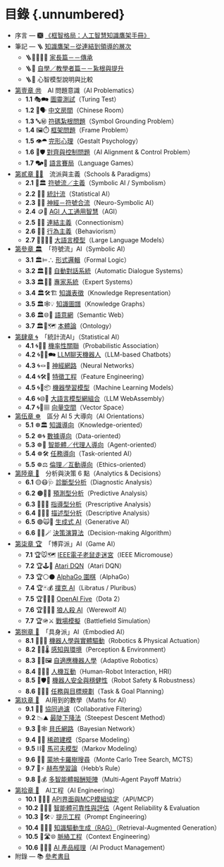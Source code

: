 # 目錄 {.unnumbered}
* 序言 —  🙩 [《框智格局：人工智慧知識鷹架手冊》](index.zh-hant)
* 筆記 — 🪜 [知識鷹架－從連結到領導的層次](notes-action.zh-hant)
	* 🪜👨‍👩‍👧‍👦 [家長篇－－傳承](notes-action_for_parents.zh-hant)
	* 🪜🧘 [自學／教學者篇－－紥根與提升](notes-action_for_parents.zh-hant)
	* 🪜🧠 心智模型說明與比較
* [第壹章 ㉄](01----problematics.zh-hant)　AI 問題意識（AI Problematics）
	* **1.1** 🎭🗪 [圖靈測試](01-01-Turing_Test.zh-hant)（Turing Test）
	* **1.2** 🧱🗣️ [中文房間](01-02-Chinese_Room.zh-hant)（Chinese Room）
	* **1.3** 🔤㊙️ [符碼紮根問題](01-03-Symbol_Grounding_Problem.zh-hant)（Symbol Grounding Problem）
	* **1.4** 🖼️⏱️ [框架問題](01-04-Frame_Problem.zh-hant)（Frame Problem）
	* **1.5** 👁️⯊ [完形心理](01-05-Gestalt_Psychology.zh-hant)（Gestalt Psychology）
	* **1.6** 🎯🛡️ [對齊與控制問題](01-06-AI_Alignment_Control_Problem.zh-hant)（AI Alignment & Control Problem）
	* **1.7** 🗫🎲 [語言賽局](01-07-Language_Games.zh-hant)（Language Games）
* [第貳章 🎏🏮](02----schools_paradigms.zh-hant)　流派與主義（Schools & Paradigms）
	* **2.1** 🎏🏛️ [符號流／主義](02-01-symbolic_ai.zh-hant)（Symbolic AI / Symbolism）
	* **2.2** 🎏🌀 [統計流](02-02-statistical_ai.zh-hant)（Statistical AI）
	* **2.3** 🎏🧠 [神經－符號合流](02-03-neurosymbolic_ai.zh-hant)（Neuro-Symbolic AI）
	* **2.4** 🪙🫣 [AGI 人工通用智慧](02-04-agi.zh-hant)（AGI）
	* **2.5** 🏮🧬 [連結主義](02-05-connectionism.zh-hant)（Connectionism）
	* **2.6** 🏮💪 [行為主義](02-06-behaviorism.zh-hant)（Behaviorism）
	* **2.7** 😵‍💫🧞‍♀️ [大語言模型](02-07-large_language_models.zh-hant)（Large Language Models）
* [第參章 🏛️](03----symbolic_ai.zh-hant)　「符號流」AI（Symbolic AI）
	* **3.1** 🏛️⊨∴ [形式邏輯](03-01-formal_logic.zh-hant)（Formal Logic）
	* **3.2** 🏛️🤖💬 [自動對話系統](03-02-automatic_dialogue_systems.zh-hant)（Automatic Dialogue Systems）
	* **3.3** 🏛️🎁🧠 [專家系統](03-03-expert_systems.zh-hant)（Expert Systems）
	* **3.4** 🏛️🛠️🏗️ [知識表徵](03-04-knowledge_representation.zh-hant)（Knowledge Representation）
	* **3.5** 🏛️🕸💡 [知識圖譜](03-04-knowledge_representation.zh-hant)（Knowledge Graphs）
	* **3.6** 🏛️🌐🔗 [語意網](03-06-semantic_web.zh-hant)（Semantic Web）
	* **3.7** 🏛️🌌🗺️ [本體論](03-07-ontology.zh-hant)（Ontology）
* [第肆章 🌀](04----statistical_ai.zh-hant)　「統計流AI」（Statistical AI）
	* **4.1** 🌀🎲🌿 [機率性關聯](04-01-probabilistic_association.zh-hant)（Probabilistic Association）
	* **4.2** 🌀🧞‍♀️🗪 [LLM聊天機器人](04-02-llm_chatbots.zh-hant)（LLM-based Chatbots）
	* **4.3** 🌀🪢🧠 [神經網路](04-03-neural_networks.zh-hant)（Neural Networks）
	* **4.4** 🌀🛠️🤏 [特徵工程](04-04-feature_engineering.zh-hant)（Feature Engineering）
	* **4.5** 🌀🤖📦 [機器學習模型](04-05-machine_learning_models.zh-hant)（Machine Learning Models）
	* **4.6** 🌀🌐🔗 [大語言模型網組合](04-06-llm_webassembly.zh-hant.md)（LLM WebAssembly）
	* **4.7** 🌀🌌▦ [向量空間](04-07-vector_space.zh-hant)（Vector Space）
* [第伍章 ☸](05----ai_orientations.zh-hant)　區分 AI 5 大導向（AI Orientations）
	* **5.1** ☸🏛️ [知識導向](05-01-oriented_knowledge.zh-hant)（Knowledge-oriented）
	* **5.2** ☸🌀 [數據導向](05-02-oriented_data.zh-hant)（Data-oriented）
	* **5.3** ☸🤖 [智能體／代理人導向](05-03-oriented_agent.zh-hant)（Agent-oriented）
	* **5.4** ☸🛠 [任務導向](05-04-oriented_task.zh-hant)（Task-oriented AI）
	* **5.5** ☸⚖️ [倫理／互動導向](05-05-oriented_ethics.zh-hant)（Ethics-oriented）
* [第陸章 🔷](06----ai_analytic_form_decision.zh-hant)　分析與決策 6 點（Analytics & Decisions）
	* **6.1** 🟡😷🩺 [診斷型分析](06-01-analysis_diagnostic.zh-hant)（Diagnostic Analysis）
	* **6.2** 🟠🤠🔮 [預測型分析](06-02-analysis_predictive.zh-hant)（Predictive Analysis）
	* **6.3** 🔴🧐🧭 [指導型分析](06-03-analysis_prescriptive.zh-hant)（Prescriptive Analysis）
	* **6.4** 🔵🤓📘 [描述型分析](06-04-analysis_descriptive.zh-hant)（Descriptive Analysis）
	* **6.5** 🟣🙀🎨 [生成式 AI](06-05-analysis_generative.zh-hant)（Generative AI）
	* **6.6** 🔁😽🪄  [決策演算法](06-06-decision_making_algorithm.zh-hant)（Decision-making Algorithm）
* [第柒章 🏆](07----game_ai.zh-hant)　「博弈派」AI（Game AI）
	* **7.1** 🏆🐭🗺️ [IEEE電子老鼠走迷宮](07-01-ieee_micromouse.zh-hant)（IEEE Micromouse）  
	* **7.2** 🏆🕹️👾 [Atari DQN](07-02-atari_dqn.zh-hant)（Atari DQN）  
	* **7.3** 🏆⚪⚫ [AlphaGo 圍棋](07-03-alphago.zh-hant)（AlphaGo）  
	* **7.4** 🏆🃏💰 [撲克 AI](07-04-poker_ai.zh-hant)（Libratus / Pluribus）  
	* **7.5** 🏆🧙‍♂🥷 [OpenAI Five](07-05-openai_five.zh-hant)（Dota 2）  
	* **7.6** 🏆🐺🧑‍🌾 [狼人殺 AI](07-06-werewolf_ai.zh-hant)（Werewolf AI）  
	* **7.7** 🏆🪖⚔️ [戰場模擬](07-07-battlefield_simulation.zh-hant)（Battlefield Simulation）
* [第捌章 🦾](08----embodied_ai.zh-hant)　「具身派」AI（Embodied AI）
	* **8.1** 🦾🤖🔋 [機器人學與實體驅動](08-01-robotics_and_physical_actuation.zh-hant)（Robotics & Physical Actuation）
	* **8.2** 🦾📡🌡️ [感知與環境](08-02-perception_and_environment.zh-hant)（Perception & Environment）
	* **8.3** 🦾🔄🖼️ [自適應機器人學](08-03-adaptive_robotics.zh-hant)（Adaptive Robotics）
	* **8.4** 🦾🤝💪 [人機互動](08-04-human_robot_interaction.zh-hant)（Human-Robot Interaction, HRI）
	* **8.5** 🦾🛡️🚨 [機器人安全與穩健性](08-05-robot_safety_and_robustness.zh-hant)（Robot Safety & Robustness）
	* **8.6** 🦾🧭🎯 [任務與目標規劃](08-06-robot_tasks_and_goals.zh-hant)（Task & Goal Planning）
* [第玖章 📐](09----ai_math.zh-hant)　AI用到的數學（Maths for AI）
	* **9.1** 🤝🚿 [協同過濾](09-01-collaborative_filtering.zh-hant)（Collaborative Filtering）
	* **9.2** 📉⛰️ [最陡下降法](09-02-steepest_descent_method.zh-hant)（Steepest Descent Method）
	* **9.3** 🔮🕸️ [貝氏網路](09-03-bayesian_network.zh-hant)（Bayesian Network）
	* **9.4** 🧹🧩 [稀疏建模](09-04-sparse_modeling.zh-hant)（Sparse Modeling）
	* **9.5** ⛓️🔄 [馬可夫模型](09-05-markov_modeling.zh-hant)（Markov Modeling）
	* **9.6** 🌲🧭 [蒙地卡羅樹搜尋](09-06-monte_carlo_tree_search.zh-hant)（Monte Carlo Tree Search, MCTS）
	* **9.7** 🧠⚡ [赫布學習論](09-07-hebb_rule.zh-hant)（Hebb’s Rule）
	* **9.8** 🧮💰 [多智能體報酬矩陣](09-08-multi_agent_payoff_matrix.zh-hant)（Multi-Agent Payoff Matrix）
* [第拾章 🌉](10----ai_engineering.zh-hant)　AI工程（AI Engineering）
	* **10.1** 🌉🔗🔐 [API界面與MCP模組協定](10-01-API_MCP.zh-hant)（API/MCP）
	* **10.2** 🌉🤖🚨 [智能體可靠性與評估](10-02-agent_reliability_evaluation.zh-hant)（Agent Reliability & Evaluation
	* **10.3** 🌉🛠️💡 [提示工程](10-03-prompt_engineering.zh-hant)（Prompt Engineering）
	* **10.4** 🌉🔗📝 [知識驅動生成（RAG）](10-04-retrieval_augmented_generation.zh-hant)（Retrieval-Augmented Generation）
	* **10.5** 🌉🛣🌐 [脈絡工程](10-05-context_engineering.zh-hant)（Context Engineering） 
	* **10.6** 🎁🚀🌱 [AI 產品經理](10-06-AI_PM.zh-hant)（AI Product Management）
* 附錄 — 📚 [參考書目](references.zh-hant.qmd)